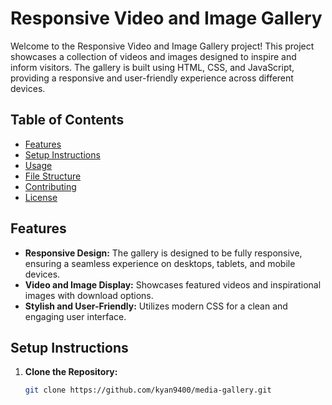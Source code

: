 # Responsive Video and Image Gallery

Welcome to the Responsive Video and Image Gallery project! This project showcases a collection of videos and images designed to inspire and inform visitors. The gallery is built using HTML, CSS, and JavaScript, providing a responsive and user-friendly experience across different devices.

## Table of Contents

- [Features](#features)
- [Setup Instructions](#setup-instructions)
- [Usage](#usage)
- [File Structure](#file-structure)
- [Contributing](#contributing)
- [License](#license)

## Features

- **Responsive Design:** The gallery is designed to be fully responsive, ensuring a seamless experience on desktops, tablets, and mobile devices.
- **Video and Image Display:** Showcases featured videos and inspirational images with download options.
- **Stylish and User-Friendly:** Utilizes modern CSS for a clean and engaging user interface.

## Setup Instructions

1. **Clone the Repository:**
   ```bash
   git clone https://github.com/kyan9400/media-gallery.git
